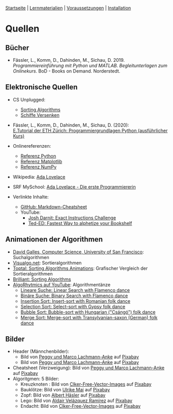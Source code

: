 [Startseite](./index.md) | [Lernmaterialien](./kurs.md) | [Voraussetzungen](./voraussetzungen.md) | [Installation](./installation_anaconda.md)

# Quellen

## Bücher

* Fässler, L., Komm, D., Dahinden, M., Sichau, D. 2019. *Programmiereinführung mit Python und MATLAB. Begleitunterlagen zum Onlinekurs*. BoD - Books on Demand. Norderstedt.

## Elektronische Quellen

* CS Unplugged:
  * [Sorting Algorithms](https://classic.csunplugged.org/sorting-algorithms/)
  * [Schiffe Versenken](https://classic.csunplugged.org/wp-content/uploads/2014/12/CSUnplugged_OS_2015_v3.2.2_AL_Ak-6.pdf)
* Fässler, L., Komm, D., Dahinden, M., Sichau, D. (2020):  
 [E.Tutorial der ETH Zürich: Programmiergrundlagen Python (ausführlicher Kurs)](https://et.lecturers.inf.ethz.ch/viewer/course/b6wSvFsS8ydmuZ7R2?course_locale_key=de)
* Onlinereferenzen:
  * [Referenz Python](https://docs.python.org/3/)
  * [Referenz Matplotlib](https://matplotlib.org)
  * [Referenz NumPy](https://numpy.org/doc/stable/)

* Wikipedia: [Ada Lovelace](https://de.wikipedia.org/wiki/Ada_Lovelace)
* SRF MySchool: [Ada Lovelace - Die erste Programmiererin](https://www.srf.ch/sendungen/myschool/ada-lovelace-die-erste-programmiererin-2)

* Verlinkte Inhalte:
  * [GitHub: Markdown-Cheatsheet](https://guides.github.com/pdfs/markdown-cheatsheet-online.pdf)
  * YouTube:
    * [Josh Darnit: Exact Instructions Challenge](https://youtu.be/FN2RM-CHkuI)
    * [Ted-ED: Fastest Way to alphetize your Bookshelf](https://youtu.be/WaNLJf8xzC4)

## Animationen der Algorithmen

* [David Galles, Computer Science, University of San Francisco](https://www.cs.usfca.edu/~galles/visualization/Search.html): Suchalgorithmen
* [Visualgo.net](https://visualgo.net/en/sorting?slide=1): Sortieralgorithmen
* [Toptal: Sorting Algorithms Animations](https://www.toptal.com/developers/sorting-algorithms): Grafischer Vergleich der Sortieralgorithmen
* [Brilliant: Sorting Algorithms](https://brilliant.org/wiki/sorting-algorithms/)
* [AlgoRhytmics auf YouTube](https://www.youtube.com/channel/UCIqiLefbVHsOAXDAxQJH7Xw): Algorithmentänze
  * [Lineare Suche: Linear Search with Flamenco dance](https://www.youtube.com/watch?v=-PuqKbu9K3U)
  * [Binäre Suche: Binary Search with Flamenco dance](https://www.youtube.com/watch?v=iP897Z5Nerk)
  * [Insertion Sort: Insert-sort with Romanian folk dance](https://www.youtube.com/watch?v=ROalU379l3U)
  * [Selection Sort: Select-sort with Gypsy folk dance](https://www.youtube.com/watch?v=Ns4TPTC8whw)
  * [Bubble Sort: Bubble-sort with Hungarian ("Csángó") folk dance](https://www.youtube.com/watch?v=lyZQPjUT5B4)
  * [Merge Sort: Merge-sort with Transylvanian-saxon (German) folk dance](https://www.youtube.com/watch?v=XaqR3G_NVoo)

## Bilder

* Header (Männchenbilder): 
  * Bild von [Peggy und Marco Lachmann-Anke](https://pixabay.com/de/users/peggy_marco-1553824/?utm_source=link-attribution&amp;utm_medium=referral&amp;utm_campaign=image&amp;utm_content=1013910) auf [Pixabay](https://pixabay.com/de/?utm_source=link-attribution&amp;utm_medium=referral&amp;utm_campaign=image&amp;utm_content=1013910>)
  * Bild von [Peggy und Marco Lachmann-Anke](https://pixabay.com/de/users/peggy_marco-1553824/?utm_source=link-attribution&amp;utm_medium=referral&amp;utm_campaign=image&amp;utm_content=1013911) auf [Pixabay](https://pixabay.com/de/?utm_source=link-attribution&amp;utm_medium=referral&amp;utm_campaign=image&amp;utm_content=1013911>)
* Cheatsheet (Verzweigung): Bild von [Peggy und Marco Lachmann-Anke](https://pixabay.com/de/users/peggy_marco-1553824/?utm_source=link-attribution&amp;utm_medium=referral&amp;utm_campaign=image&amp;utm_content=1020284) auf [Pixabay](https://pixabay.com/de/?utm_source=link-attribution&amp;utm_medium=referral&amp;utm_campaign=image&amp;utm_content=1020284>)
* Algoritgmen: 5 Bilder:
  * Kreuzknoten	: Bild von [Clker-Free-Vector-Images](https://pixabay.com/de/users/clker-free-vector-images-3736/?utm_source=link-attribution&amp;utm_medium=referral&amp;utm_campaign=image&amp;utm_content=311708) auf [Pixabay](https://pixabay.com/de/?utm_source=link-attribution&amp;utm_medium=referral&amp;utm_campaign=image&amp;utm_content=311708)
  * Bauklötze: Bild von [Ulrike Mai](https://pixabay.com/de/users/counselling-440107/?utm_source=link-attribution&amp;utm_medium=referral&amp;utm_campaign=image&amp;utm_content=456614) auf [Pixabay](https://pixabay.com/de/?utm_source=link-attribution&amp;utm_medium=referral&amp;utm_campaign=image&amp;utm_content=456614)
  * Zopf: Bild von [Albert Häsler](https://pixabay.com/de/users/hslergr1-284612/?utm_source=link-attribution&amp;utm_medium=referral&amp;utm_campaign=image&amp;utm_content=387842) auf [Pixabay](https://pixabay.com/de/?utm_source=link-attribution&amp;utm_medium=referral&amp;utm_campaign=image&amp;utm_content=387842)
  * Lego: Bild von [Aldair Velázquez Ramírez](https://pixabay.com/de/users/aldarami-18973239/?utm_source=link-attribution&amp;utm_medium=referral&amp;utm_campaign=image&amp;utm_content=5754238) auf [Pixabay](https://pixabay.com/de/?utm_source=link-attribution&amp;utm_medium=referral&amp;utm_campaign=image&amp;utm_content=5754238)
  * Endacht: Bild von [Clker-Free-Vector-Images](https://pixabay.com/de/users/clker-free-vector-images-3736/?utm_source=link-attribution&amp;utm_medium=referral&amp;utm_campaign=image&amp;utm_content=311708) auf [Pixabay](https://pixabay.com/de/?utm_source=link-attribution&amp;utm_medium=referral&amp;utm_campaign=image&amp;utm_content=303899)